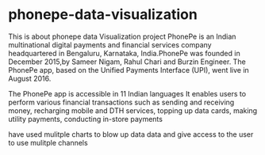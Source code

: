 # phonepe-data-visualization
This is about phonepe data Visualization project 
PhonePe is an Indian multinational digital payments and financial services company headquartered in Bengaluru, Karnataka, India.PhonePe was founded in December 2015,by Sameer Nigam, Rahul Chari and Burzin Engineer.
The PhonePe app, based on the Unified Payments Interface (UPI), went live in August 2016.

The PhonePe app is accessible in 11 Indian languages It enables users to perform various financial transactions such as sending and receiving money, recharging mobile and DTH services, topping up data cards, making utility payments, conducting in-store payments

have used mulitple charts to blow up data data and give access to the user to use mulitple channels 



